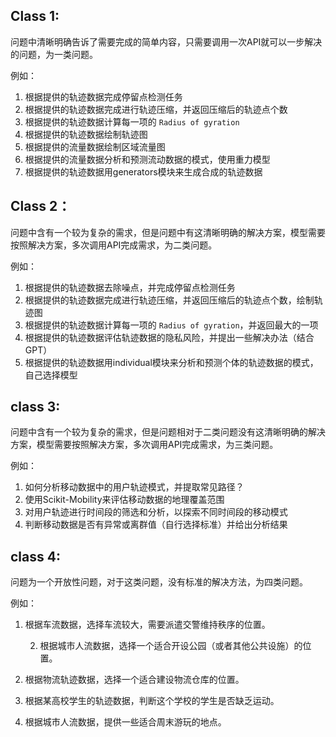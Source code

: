 ## Class 1:

问题中清晰明确告诉了需要完成的简单内容，只需要调用一次API就可以一步解决的问题，为一类问题。

例如：

1. 根据提供的轨迹数据完成停留点检测任务
2. 根据提供的轨迹数据完成进行轨迹压缩，并返回压缩后的轨迹点个数
3. 根据提供的轨迹数据计算每一项的 `Radius of gyration`
4. 根据提供的轨迹数据绘制轨迹图
5. 根据提供的流量数据绘制区域流量图
6. 根据提供的流量数据分析和预测流动数据的模式，使用重力模型
7. 根据提供的轨迹数据用generators模块来生成合成的轨迹数据

## Class 2：

问题中含有一个较为复杂的需求，但是问题中有这清晰明确的解决方案，模型需要按照解决方案，多次调用API完成需求，为二类问题。

例如：

1. 根据提供的轨迹数据去除噪点，并完成停留点检测任务
2. 根据提供的轨迹数据完成进行轨迹压缩，并返回压缩后的轨迹点个数，绘制轨迹图
3. 根据提供的轨迹数据计算每一项的 `Radius of gyration`，并返回最大的一项
4. 根据提供的轨迹数据评估轨迹数据的隐私风险，并提出一些解决办法（结合GPT）
5. 根据提供的轨迹数据用individual模块来分析和预测个体的轨迹数据的模式，自己选择模型

## class 3:

问题中含有一个较为复杂的需求，但是问题相对于二类问题没有这清晰明确的解决方案，模型需要按照解决方案，多次调用API完成需求，为三类问题。

例如：

1. 如何分析移动数据中的用户轨迹模式，并提取常见路径？
2. 使用Scikit-Mobility来评估移动数据的地理覆盖范围
3. 对用户轨迹进行时间段的筛选和分析，以探索不同时间段的移动模式
4. 判断移动数据是否有异常或离群值（自行选择标准）并给出分析结果

## class 4:

问题为一个开放性问题，对于这类问题，没有标准的解决方法，为四类问题。

例如：

1. 根据车流数据，选择车流较大，需要派遣交警维持秩序的位置。

	2. 根据城市人流数据，选择一个适合开设公园（或者其他公共设施）的位置。

3. 根据物流轨迹数据，选择一个适合建设物流仓库的位置。

4. 根据某高校学生的轨迹数据，判断这个学校的学生是否缺乏运动。

5. 根据城市人流数据，提供一些适合周末游玩的地点。

